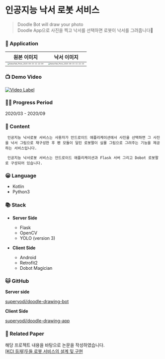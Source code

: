 # 인공지능 낙서 로봇 서비스

> Doodle Bot will draw your photo  
> Doodle App으로 사진을 찍고 낙서를 선택하면 로봇이 낙서를 그려줍니다🙊


### 📱 Application

| 원본 이미지                                                  | 낙서 이미지                                                  |
| ------------------------------------------------------------ | ------------------------------------------------------------ |
| <img src="https://user-images.githubusercontent.com/31922389/127654467-baf4eaed-bed8-4b36-9475-4db2809e33f6.jpeg" alt="KakaoTalk_Photo_2020-09-15-11-22-04" style="zoom:33%;" /> | <img src="https://user-images.githubusercontent.com/31922389/127654477-caf2ac11-e1e6-4c3f-8d65-bca64af6415e.jpeg" alt="KakaoTalk_Photo_2020-09-15-11-22-10" style="zoom:33%;" /> |



### 📺 Demo Video

[![Video Label](https://img.youtube.com/vi/WRzmHwNDsy8/0.jpg)](https://youtu.be/WRzmHwNDsy8)


### 🤸‍♀️ Progress Period

2020/03 - 2020/09  


### 📔 Content

```
 인공지능 낙서로봇 서비스는 사용자가 안드로이드 애플리케이션에서 사진을 선택하면 그 사진을 낙서 그림으로 재구성한 후 펜 모듈이 달린 로봇팔이 실물 그림으로 그려주는 기능을 제공하는 서비스입니다.  

 인공지능 낙서로봇 서비스는 안드로이드 애플리케이션과 Flask 서버 그리고 Dobot 로봇팔로 구성되어 있습니다. 
```


### 😀 Language

- Kotlin
- Python3

### 📚 Stack

- **Server Side**
  - Flask
  - OpenCV
  - YOLO (version 3)

- **Client Side**
  - Android
  - Retrofit2
  - Dobot Magician

### 🐱 GitHub

**Server side**

[superyodi/doodle-drawing-bot](https://github.com/superyodi/doodle-drawing-bot)

**Client Side**

[superyodi/doodle-drawing-app](https://github.com/superyodi/doodle-drawing-app)


### 📄 Related Paper

해당 프로젝트 내용을 바탕으로 논문을 작성하였습니다.   
[[KCI 등재]두들 로봇 서비스의 설계 및 구현](https://www.kci.go.kr/kciportal/ci/sereArticleSearch/ciSereArtiView.kci?sereArticleSearchBean.artiId=ART002663743)

